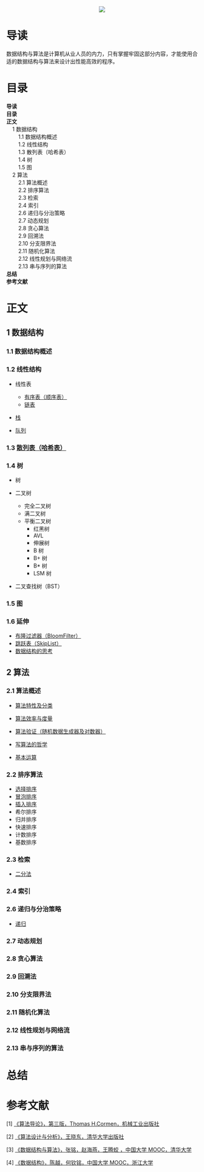 <div align="center"><img src="https://gitee.com/struggle3014/picBed/raw/master/name_code.png"></div>

# 导读

数据结构与算法是计算机从业人员的内力，只有掌握牢固这部分内容，才能使用合适的数据结构与算法来设计出性能高效的程序。



# 目录

<nav>
<a href='#导读' style='text-decoration:none;font-weight:bolder'>导读</a><br/>
<a href='#目录' style='text-decoration:none;font-weight:bolder'>目录</a><br/>
<a href='#正文' style='text-decoration:none;font-weight:bolder'>正文</a><br/>
&nbsp;&nbsp;&nbsp;&nbsp;<a href='#1 数据结构' style='text-decoration:none;${border-style}'>1 数据结构</a><br/>
&nbsp;&nbsp;&nbsp;&nbsp;&nbsp;&nbsp;&nbsp;&nbsp;<a href='#1.1 数据结构概述' style='text-decoration:none;${border-style}'>1.1 数据结构概述</a><br/>
&nbsp;&nbsp;&nbsp;&nbsp;&nbsp;&nbsp;&nbsp;&nbsp;<a href='#1.2 线性结构' style='text-decoration:none;${border-style}'>1.2 线性结构</a><br/>
&nbsp;&nbsp;&nbsp;&nbsp;&nbsp;&nbsp;&nbsp;&nbsp;<a href='#1.3 散列表（哈希表）' style='text-decoration:none;${border-style}'>1.3 散列表（哈希表）</a><br/>
&nbsp;&nbsp;&nbsp;&nbsp;&nbsp;&nbsp;&nbsp;&nbsp;<a href='#1.4 树' style='text-decoration:none;${border-style}'>1.4 树</a><br/>
&nbsp;&nbsp;&nbsp;&nbsp;&nbsp;&nbsp;&nbsp;&nbsp;<a href='#1.5 图' style='text-decoration:none;${border-style}'>1.5 图</a><br/>
&nbsp;&nbsp;&nbsp;&nbsp;<a href='#2 算法' style='text-decoration:none;${border-style}'>2 算法</a><br/>
&nbsp;&nbsp;&nbsp;&nbsp;&nbsp;&nbsp;&nbsp;&nbsp;<a href='#2.1 算法概述' style='text-decoration:none;${border-style}'>2.1 算法概述</a><br/>
&nbsp;&nbsp;&nbsp;&nbsp;&nbsp;&nbsp;&nbsp;&nbsp;<a href='#2.2 排序算法' style='text-decoration:none;${border-style}'>2.2 排序算法</a><br/>
&nbsp;&nbsp;&nbsp;&nbsp;&nbsp;&nbsp;&nbsp;&nbsp;<a href='#2.3 检索' style='text-decoration:none;${border-style}'>2.3 检索</a><br/>
&nbsp;&nbsp;&nbsp;&nbsp;&nbsp;&nbsp;&nbsp;&nbsp;<a href='#2.4 索引' style='text-decoration:none;${border-style}'>2.4 索引</a><br/>
&nbsp;&nbsp;&nbsp;&nbsp;&nbsp;&nbsp;&nbsp;&nbsp;<a href='#2.6 递归与分治策略' style='text-decoration:none;${border-style}'>2.6 递归与分治策略</a><br/>
&nbsp;&nbsp;&nbsp;&nbsp;&nbsp;&nbsp;&nbsp;&nbsp;<a href='#2.7 动态规划' style='text-decoration:none;${border-style}'>2.7 动态规划</a><br/>
&nbsp;&nbsp;&nbsp;&nbsp;&nbsp;&nbsp;&nbsp;&nbsp;<a href='#2.8 贪心算法' style='text-decoration:none;${border-style}'>2.8 贪心算法</a><br/>
&nbsp;&nbsp;&nbsp;&nbsp;&nbsp;&nbsp;&nbsp;&nbsp;<a href='#2.9 回溯法' style='text-decoration:none;${border-style}'>2.9 回溯法</a><br/>
&nbsp;&nbsp;&nbsp;&nbsp;&nbsp;&nbsp;&nbsp;&nbsp;<a href='#2.10 分支限界法' style='text-decoration:none;${border-style}'>2.10 分支限界法</a><br/>
&nbsp;&nbsp;&nbsp;&nbsp;&nbsp;&nbsp;&nbsp;&nbsp;<a href='#2.11 随机化算法' style='text-decoration:none;${border-style}'>2.11 随机化算法</a><br/>
&nbsp;&nbsp;&nbsp;&nbsp;&nbsp;&nbsp;&nbsp;&nbsp;<a href='#2.12 线性规划与网络流' style='text-decoration:none;${border-style}'>2.12 线性规划与网络流</a><br/>
&nbsp;&nbsp;&nbsp;&nbsp;&nbsp;&nbsp;&nbsp;&nbsp;<a href='#2.13 串与序列的算法' style='text-decoration:none;${border-style}'>2.13 串与序列的算法</a><br/>
<a href='#总结' style='text-decoration:none;font-weight:bolder'>总结</a><br/>
<a href='#参考文献' style='text-decoration:none;font-weight:bolder'>参考文献</a><br/>
</nav>

# 正文

## 1 数据结构

### 1.1 数据结构概述



### 1.2 线性结构

* 线性表
  * [有序表（顺序表）](./数据结构/线性结构/有序表.md)
  * [链表](./数据结构/线性结构/链表.md)

* [栈](./数据结构/线性结构/栈.md)

* [队列](./数据结构/线性结构/队列.md)

### 1.3 [散列表（哈希表）](./数据结构/散列表（哈希表）.md)

### 1.4 树

* 树

* 二叉树
  * 完全二叉树
  * 满二叉树
  * 平衡二叉树
    * 红黑树
    * AVL
    * 伸展树
    * B 树
    * B+ 树
    * B* 树
    * LSM 树

* 二叉查找树（BST）

### 1.5 图



### 1.6 延伸

* [布隆过滤器（BloomFilter）](./数据结构/延伸/布隆过滤器.md)
* [跳跃表（SkipList）](./数据结构/延伸/跳表（SkipList）.md)
* [数据结构的思考](./数据结构/延伸/数据结构的思考.md)



## 2 算法

### 2.1 算法概述

* [算法特性及分类](./算法/算法概述/算法特性及分类.md)

* [算法效率与度量](./算法/算法概述/算法效率与度量.md)

* [算法验证（随机数据生成器及对数器）](./算法/算法概述/算法验证（随机数据生成器及对数器）.md)

* [写算法的哲学](./算法/算法概述/写算法的哲学.md)
* [基本运算](./算法/算法概述/基本运算.md)

### 2.2 排序算法

* [选择排序](./算法/排序算法/01_选择排序.md)
* [冒泡排序](./算法/排序算法/02_冒泡排序.md)
* [插入排序](./算法/排序算法/03_插入排序.md)
* 希尔排序
* 归并排序
* 快速排序
* 计数排序
* 基数排序

### 2.3 检索

* [二分法](./算法/搜索算法/二分法.md)

### 2.4 索引



### 2.6 递归与分治策略

* [递归](./算法/递归与分治策略/递归.md)

### 2.7 动态规划



### 2.8 贪心算法



### 2.9 回溯法



### 2.10 分支限界法



### 2.11 随机化算法



### 2.12 线性规划与网络流



### 2.13 串与序列的算法



# 总结



# 参考文献

[1] [《算法导论》，第三版，Thomas H.Cormen，机械工业出版社](https://99baiduyun.com/baidu/算法导论)

[2] [《算法设计与分析》，王晓东，清华大学出版社](https://99baiduyun.com/baidu/算法设计与分析)

[3] [《数据结构与算法》，张铭，赵海燕，王腾蛟 ，中国大学 MOOC，清华大学](https://www.icourse163.org/course/PKU-1002534001)

[4] [《数据结构》，陈越，何钦铭，中国大学 MOOC，浙江大学](https://www.icourse163.org/course/ZJU-93001)